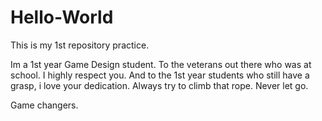 # Hello-World
This is my 1st repository practice.

Im a 1st year Game Design student. To the veterans out there who was at school. I highly respect you. And to the 1st year students who still have a grasp, i love your dedication. 
Always try to climb that rope. Never let go. 

Game changers.
